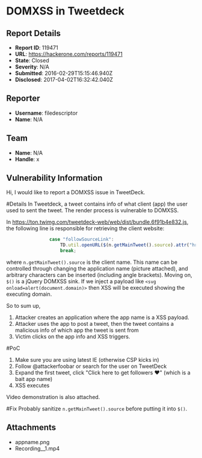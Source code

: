 # DOMXSS in Tweetdeck

## Report Details
- **Report ID**: 119471
- **URL**: https://hackerone.com/reports/119471
- **State**: Closed
- **Severity**: N/A
- **Submitted**: 2016-02-29T15:15:46.940Z
- **Disclosed**: 2017-04-02T16:32:42.040Z

## Reporter
- **Username**: filedescriptor
- **Name**: N/A

## Team
- **Name**: N/A
- **Handle**: x

## Vulnerability Information
Hi,
I would like to report a DOMXSS issue in TweetDeck.

#Details
In Tweetdeck, a tweet contains info of what client (app) the user used to sent the tweet. The render process is vulnerable to DOMXSS.

In https://ton.twimg.com/tweetdeck-web/web/dist/bundle.6f91b4e832.js, the following line is responsible for retrieving the client website:

```javascript
                case "followSourceLink":
                    TD.util.openURL($(n.getMainTweet().source).attr("href"));
                    break;
```

where ```n.getMainTweet().source``` is the client name. This name can be controlled through changing the application name (picture attached), and arbitrary characters can be inserted (including angle brackets).  Moving on, ```$()``` is a jQuery DOMXSS sink. If we inject a payload like ```<svg onload=alert(document.domain)>``` then XSS will be executed showing the executing domain.

So to sum up,
1. Attacker creates an application where the app name is a XSS payload.
2. Attacker uses the app to post a tweet, then the tweet contains a malicious info of which app the tweet is sent from
3. Victim clicks on the app info and XSS triggers.

#PoC
1. Make sure you are using latest IE (otherwise CSP kicks in)
2. Follow @attackerfoobar or search for the user on TweetDeck
3. Expand the first tweet, click "Click here to get followers ❤️" (which is a bait app name)
4. XSS executes

Video demonstration is also attached.

#Fix
Probably sanitize ```n.getMainTweet().source``` before putting it into ```$()```.

## Attachments
- appname.png
- Recording__1.mp4
